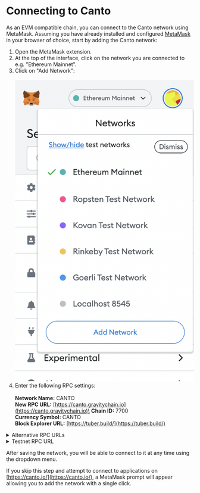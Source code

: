 # Connecting to Canto

As an EVM compatible chain, you can connect to the Canto network using MetaMask. Assuming you have already installed and configured [MetaMask](https://metamask.io/) in your browser of choice, start by adding the Canto network:

1. Open the MetaMask extension.
2. At the top of the interface, click on the network you are connected to e.g. "Ethereum Mainnet".
3. Click on "Add Network":\
   \
   <img src="../.gitbook/assets/Screenshot 2022-08-05 at 17.55.05.png" alt="" data-size="original">
4. Enter the following RPC settings:\
   \
   **Network Name:** CANTO\
   **New RPC URL:** [https://canto.gravitychain.io](https://canto.gravitychain.io)\
   **Chain ID:** 7700\
   **Currency Symbol:** CANTO\
   **Block Explorer URL:** [https://tuber.build/](https://tuber.build/)

<details>

<summary>Alternative RPC URLs</summary>

* ****[https://canto.slingshot.finance](https://canto.slingshot.finance)
* ****[https://canto.neobase.one](https://canto.neobase.one)
* [https://canto.evm.chandrastation.com](https://canto.evm.chandrastation.com)
* ****[https://jsonrpc.canto.nodestake.top/](https://jsonrpc.canto.nodestake.top/)

</details>

<details>

<summary>Testnet RPC URL</summary>

**Network Name:** CANTO Testnet\
**New RPC URL:** [https://eth.plexnode.wtf/](https://eth.plexnode.wtf/)  ****  \
**Chain ID:** 740\
**Currency Symbol:** CANTO\
**Block Explorer URL:** [https://testnet-explorer.canto.neobase.one/](https://testnet-explorer.canto.neobase.one/)

_For more information about the Canto testnet, see_ [_EVM Development_](broken-reference)_._

</details>

After saving the network, you will be able to connect to it at any time using the dropdown menu.

If you skip this step and attempt to connect to applications on [https://canto.io/](https://canto.io/), a MetaMask prompt will appear allowing you to add the network with a single click.
